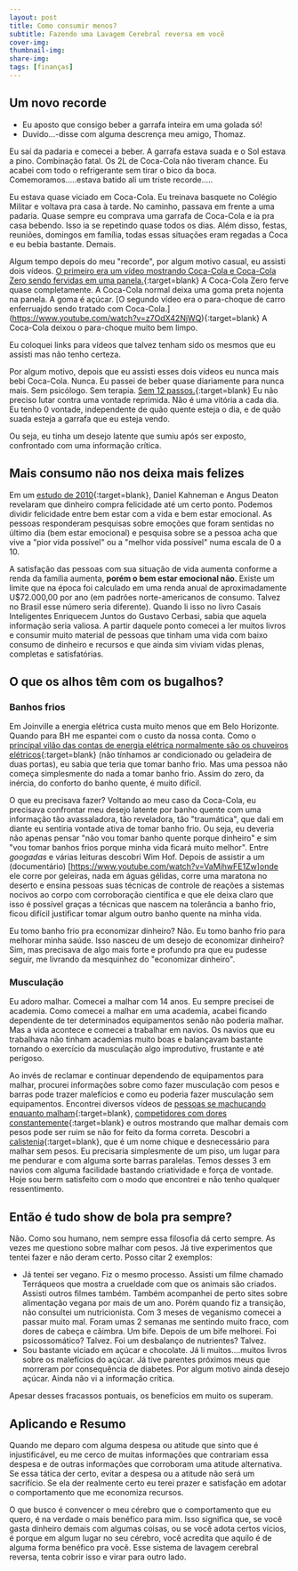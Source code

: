 ```yaml
---
layout: post
title: Como consumir menos?
subtitle: Fazendo uma Lavagem Cerebral reversa em você
cover-img: 
thumbnail-img: 
share-img: 
tags: [finanças]
---
```

## Um novo recorde

- Eu aposto que consigo beber a garrafa inteira em uma golada só!
- Duvido...-disse com alguma descrença meu amigo, Thomaz.

Eu saí da padaria e comecei a beber. A garrafa estava suada e o Sol estava a pino. Combinação fatal. Os 2L de Coca-Cola não tiveram chance. Eu acabei com todo o refrigerante sem tirar o bico da boca. Comemoramos.....estava batido ali um triste recorde.....

Eu estava quase viciado em Coca-Cola. Eu treinava basquete no Colégio Militar e voltava pra casa à tarde. No caminho, passava em frente a uma padaria. Quase sempre eu comprava uma garrafa de Coca-Cola e ia pra casa bebendo. Isso ia se repetindo quase todos os dias. Além disso, festas, reuniões, domingos em família, todas essas situações eram regadas a Coca e eu bebia bastante. Demais.

Algum tempo depois do meu "recorde", por algum motivo casual, eu assisti dois vídeos. [O primeiro era um vídeo mostrando Coca-Cola e Coca-Cola Zero sendo fervidas em uma panela.](https://www.youtube.com/watch?v=OBzvN9FLx4Q){:target=blank} A Coca-Cola Zero ferve quase completamente. A Coca-Cola normal deixa uma goma preta  nojenta na panela. A goma é açúcar. [O segundo vídeo era o para-choque de carro enferruajdo sendo tratado com Coca-Cola.] (https://www.youtube.com/watch?v=z7OdX42NjWQ){:target=blank} A Coca-Cola deixou o para-choque muito bem limpo. 

Eu coloquei links para vídeos que talvez tenham sido os mesmos que eu assisti mas não tenho certeza.

Por algum motivo, depois que eu assisti esses dois vídeos eu nunca mais bebi Coca-Cola. Nunca. Eu passei de beber quase diariamente para nunca mais. Sem psicólogo. Sem terapia. [Sem 12 passos.](https://www.aa.org.br/informacao-publica/principios-de-a-a/os-passos){:target=blank} Eu não preciso lutar contra uma vontade reprimida. Não é uma vitória a cada dia. Eu tenho 0 vontade, independente de quão quente esteja o dia, e de quão suada esteja a garrafa que eu esteja vendo. 

Ou seja, eu tinha um desejo latente que sumiu após ser exposto, confrontado com uma informação crítica.

## Mais consumo não nos deixa mais felizes 
Em um [estudo de 2010](https://www.pnas.org/doi/pdf/10.1073/pnas.1011492107){:target=blank}, Daniel Kahneman e Angus Deaton revelaram que dinheiro compra felicidade até um certo ponto. Podemos dividir felicidade entre bem estar com a vida e bem estar emocional. As pessoas responderam pesquisas sobre emoções que foram sentidas no último dia (bem estar emocional) e pesquisa sobre se a pessoa acha que vive a "pior vida possível" ou a "melhor vida possível" numa escala de 0 a 10. 

A satisfação das pessoas com sua situação de vida aumenta conforme a renda da família aumenta, __porém o bem estar emocional não__. Existe um limite que na época foi calculado em uma renda anual de aproximadamente U$72.000,00 por ano (em padrões norte-americanos de consumo. Talvez no Brasil esse número seria diferente). Quando li isso no livro Casais Inteligentes Enriquecem Juntos do Gustavo Cerbasi, sabia que aquela informação seria valiosa. A partir daquele ponto comecei a ler muitos livros e consumir muito material de pessoas que tinham uma vida com baixo consumo de dinheiro e recursos e que ainda sim viviam vidas plenas, completas e satisfatórias.

## O que os alhos têm com os bugalhos?

### Banhos frios

Em Joinville a energia elétrica custa muito menos que em Belo Horizonte. Quando para BH me espantei com o custo da nossa conta. Como o [principal vilão das contas de energia elétrica normalmente são os chuveiros elétricos](https://g1.globo.com/economia/noticia/2021/07/17/saiba-quais-sao-os-maiores-viloes-da-conta-de-luz-nos-lares-brasileiros.ghtml){:target=blank} (não tínhamos ar condicionado ou geladeira de duas portas), eu sabia que teria que tomar banho frio. Mas uma pessoa não começa simplesmente do nada a tomar banho frio. Assim do zero, da inércia, do conforto do banho quente, é muito difícil. 

O que eu precisava fazer? Voltando ao meu caso da Coca-Cola, eu precisava confrontar meu desejo latente por banho quente com uma informação tão avassaladora, tão reveladora, tão "traumática", que dali em diante eu sentiria vontade ativa de tomar banho frio. Ou seja, eu deveria não apenas pensar "não vou tomar banho quente porque dinheiro" e sim "vou tomar banhos frios porque minha vida ficará muito melhor". Entre _googadas_ e várias leituras descobri Wim Hof. Depois de assistir a um (documentário) [https://www.youtube.com/watch?v=VaMjhwFE1Zw]onde ele corre por geleiras, nada em águas gélidas, corre uma maratona no deserto e ensina pessoas suas técnicas de controle de reações a sistemas nocivos ao corpo com corroboração científica e que ele deixa claro que isso é possível graças a técnicas que nascem na tolerância a banho frio, ficou difícil justificar tomar algum outro banho quente na minha vida.

Eu tomo banho frio pra economizar dinheiro? Não. Eu tomo banho frio para melhorar minha saúde. Isso nasceu de um desejo de economizar dinheiro? Sim, mas precisava de algo mais forte e profundo pra que eu pudesse seguir, me livrando da mesquinhez do "economizar dinheiro".

### Musculação

Eu adoro malhar. Comecei a malhar com 14 anos. Eu sempre precisei de academia. Como comecei a malhar em uma academia, acabei ficando dependente de ter determinados equipamentos senão não poderia malhar. Mas a vida acontece e comecei a trabalhar em navios. Os navios que eu trabalhava não tinham academias muito boas e balançavam bastante tornando o exercício da musculação algo improdutivo, frustante e até perigoso. 

Ao invés de reclamar e continuar dependendo de equipamentos para malhar, procurei informações sobre como fazer musculação com pesos e barras pode trazer malefícios e como eu poderia fazer musculação sem equipamentos. Encontrei diversos vídeos de [pessoas se machucando enquanto malham](https://www.youtube.com/watch?v=dp_Tcb7KlFI){:target=blank}, [competidores com dores constantemente](https://www.youtube.com/watch?v=sMhQrpkdpNo){:target=blank} e outros mostrando que malhar demais com pesos pode ser ruim se não for feito da forma correta. Descobri a [calistenia](https://www.youtube.com/watch?v=mvJHw64fxgQ){:target=blank}, que é um nome chique e desnecessário para malhar sem pesos. Eu precisaria simplesmente de um piso, um lugar para me pendurar e com alguma sorte barras paralelas. Temos desses 3 em navios com alguma facilidade bastando criatividade e força de vontade. Hoje sou berm satisfeito com o modo que encontrei e não tenho qualquer ressentimento.

## Então é tudo show de bola pra sempre?

Não. Como sou humano, nem sempre essa filosofia dá certo sempre. As vezes me questiono sobre malhar com pesos. Já tive experimentos que tentei fazer e não deram certo. Posso citar 2 exemplos:

- Já tentei ser vegano. Fiz o mesmo processo. Assisti um filme chamado Terráqueos que mostra a crueldade com que os animais são criados. Assisti outros filmes também. Também acompanhei de perto sites sobre alimentação vegana por mais  de um ano. Porém quando fiz a transição, não consultei um nutricionista. Com 3 meses de veganismo comecei a passar muito mal. Foram umas 2 semanas me sentindo muito fraco, com dores de cabeça e cãimbra. Um bife. Depois de um bife melhorei. Foi psicossomático? Talvez. Foi um desbalanço de nutrientes? Talvez. 
- Sou bastante viciado em açúcar e chocolate. Já li muitos....muitos livros sobre os malefícios do açúcar. Já tive parentes próximos meus que morreram por consequência de diabetes. Por algum motivo ainda desejo açúcar. Ainda não vi a informação crítica. 

Apesar desses fracassos pontuais, os benefícios em muito os superam. 

## Aplicando e Resumo

Quando me deparo com alguma despesa ou atitude que sinto que é injustificável, eu me cerco de muitas informações que contrariam essa despesa e de outras informações que corroboram uma atitude alternativa.  Se essa tática der certo, evitar a despesa ou a atitude não será um sacrifício. Se ela der realmente certo eu terei prazer e satisfação em adotar o comportamento que me economiza recursos. 

O que busco é convencer o meu cérebro que o comportamento que eu quero, é na verdade o mais benéfico para mim. Isso significa que, se você gasta dinheiro demais com algumas coisas, ou se você adota certos vícios, é porque em algum lugar no seu cérebro, você acredita que aquilo é de alguma forma benéfico pra você. Esse sistema de lavagem cerebral reversa, tenta cobrir isso e virar para outro lado.
